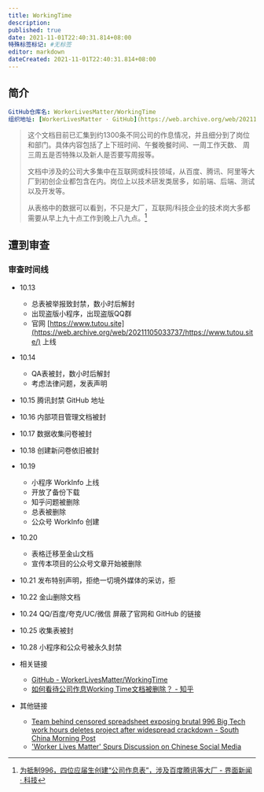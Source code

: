 ```yaml
---
title: WorkingTime
description:
published: true
date: 2021-11-01T22:40:31.814+08:00
特殊标签标记: #无标签
editor: markdown
dateCreated: 2021-11-01T22:40:31.814+08:00
---
```


## 简介

```YAML
GitHub仓库名: WorkerLivesMatter/WorkingTime 
组织地址: [WorkerLivesMatter · GitHub](https://web.archive.org/web/20211105033734/https://github.com/WorkerLivesMatter)
```

> 这个文档目前已汇集到约1300条不同公司的作息情况，并且细分到了岗位和部门。具体内容包括了上下班时间、午餐晚餐时间、一周工作天数、 周三周五是否特殊以及新人是否要写周报等。
>
> 文档中涉及的公司大多集中在互联网或科技领域，从百度、腾讯、阿里等大厂到初创企业都包含在内。岗位上以技术研发类居多，如前端、后端、测试以及开发等。
>
> 从表格中的数据可以看到，不只是大厂，互联网/科技企业的技术岗大多都需要从早上九十点工作到晚上八九点。[^jmn]

[^jmn]: [为抵制996，四位应届生创建“公司作息表”，涉及百度腾讯等大厂 - 界面新闻 · 科技](https://web.archive.org/web/20211029192822/https://www.jiemian.com/article/6701562.html)

## 遭到审查

### 审查时间线

+ 10.13
    + 总表被举报致封禁，数小时后解封
    + 出现盗版小程序，出现盗版QQ群
    + 官网 [https://www.tutou.site](https://web.archive.org/web/20211105033737/https://www.tutou.site/) 上线
+ 10.14
    + QA表被封，数小时后解封
    + 考虑法律问题，发表声明
+ 10.15 腾讯封禁 GitHub 地址
+ 10.16 内部项目管理文档被封
+ 10.17 数据收集问卷被封
+ 10.18 创建新问卷依旧被封
+ 10.19
    + 小程序 WorkInfo 上线
    + 开放了备份下载
    + 知乎问题被删除
    + 总表被删除
    + 公众号 WorkInfo 创建
+ 10.20
    + 表格迁移至金山文档
    + 宣传本项目的公众号文章开始被删除
+ 10.21 发布特别声明，拒绝一切境外媒体的采访，拒
+ 10.22 金山删除文档
+ 10.24 QQ/百度/夸克/UC/微信 屏蔽了官网和 GitHub 的链接
+ 10.25 收集表被封
+ 10.28 小程序和公众号被永久封禁

+ 相关链接
    + [GitHub - WorkerLivesMatter/WorkingTime](https://web.archive.org/web/20211029182152/https://github.com/WorkerLivesMatter/WorkingTime)
    + [如何看待公司作息Working Time文档被删除？ - 知乎](https://web.archive.org/web/20211101143200/https://www.zhihu.com/question/493416916)
+ 其他链接
    + [Team behind censored spreadsheet exposing brutal 996 Big Tech work hours deletes project after widespread crackdown - South China Morning Post](https://web.archive.org/web/20211106004924/https://www.scmp.com/tech/tech-trends/article/3155039/team-behind-censored-spreadsheet-exposing-brutal-996-big-tech-work)
    + ['Worker Lives Matter' Spurs Discussion on Chinese Social Media](https://web.archive.org/web/20211105133507/https://radiichina.com/worker-lives-matter/)

<!--
[ZhangNanBei Profile - githubmemory](https://web.archive.org/web/20211106025716/https://githubmemory.com/@ZhangNanBei)
[ZhangNanBei (秃头才能变强) · GitHub](https://web.archive.org/web/20211104111017/https://github.com/ZhangNanBei)
-->

